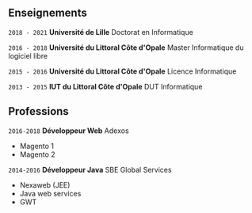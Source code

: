 ## Enseignements

`2018 - 2021`
__Université de Lille__
Doctorat en Informatique

`2016 - 2018`
__Université du Littoral Côte d'Opale__
Master Informatique du logiciel libre

`2015 - 2016`
__Université du Littoral Côte d'Opale__
Licence Informatique

`2013 - 2015`
__IUT du Littoral Côte d'Opale__
DUT Informatique


<!-- 
## Awards

`2012`
Name of Award, Organization 

## Publications

### Journals

`1994`
Article Title, Journal Title

`1994`
Article Title, Journal Title

### Books

`1994`
Book Title, Journal Title

`1994`
Book Title, Journal Title


## Presentations

`1994`
Presentation Title, Conference, <a href="https://MyWebsite.tld/presentation1">Link to Presentation</a>

 -->
## Professions
<!-- 
`Current`
__Current Job Title__, Current Employer 

- Task
- Task
-->
`2016-2018`
__Développeur Web__ Adexos 

- Magento 1
- Magento 2

`2014-2016`
__Développeur Java__ SBE Global Services 

- Nexaweb (JEE)
- Java web services
- GWT



<!-- ### Footer

Last updated: August 2018 -->


